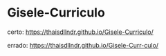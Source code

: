 # Gisele-Curriculo
certo: https://thaisdllndr.github.io/Gisele-Curriculo/



errado: https://thaisdllndr.github.io/Gisele-Curr-culo/
